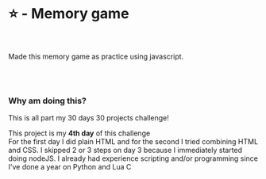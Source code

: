<h1>⭐ - Memory game</h1>
<br>
<p>Made this memory game as practice using javascript.</p>
<br>
<br>
<h3><b>Why am doing this?</b></h3><p>This is all part my 30 days 30 projects challenge!</p>
<p>This project is my <b>4th day</b> of this challenge <br> For the first day I did plain HTML and for the second I tried combining HTML and CSS. I skipped 2 or 3 steps on day 3 because I immediately started doing nodeJS. I already had experience scripting and/or programming since I've done a year on Python and Lua C</p>
